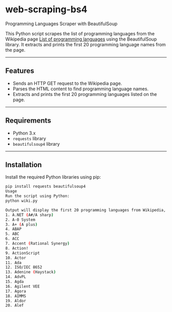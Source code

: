 # web-scraping-bs4
Programming Languages Scraper with BeautifulSoup

This Python script scrapes the list of programming languages from the Wikipedia page [List of programming languages](https://en.wikipedia.org/wiki/List_of_programming_languages) using the BeautifulSoup library. It extracts and prints the first 20 programming language names from the page.

---

## Features

- Sends an HTTP GET request to the Wikipedia page.
- Parses the HTML content to find programming language names.
- Extracts and prints the first 20 programming languages listed on the page.

---

## Requirements

- Python 3.x
- `requests` library
- `beautifulsoup4` library

---

## Installation

Install the required Python libraries using pip:

```bash
pip install requests beautifulsoup4
Usage
Run the script using Python:
python wiki.py

Output will display the first 20 programming languages from Wikipedia, for example:
1. A.NET (A#/A sharp)
2. A-0 System
3. A+ (A plus)
4. ABAP
5. ABC
6. ACC
7. Accent (Rational Synergy)
8. Action!
9. ActionScript
10. Actor
11. Ada
12. ISO/IEC 8652
13. Adenine (Haystack)
14. AdvPL
15. Agda
16. Agilent VEE
17. Agora
18. AIMMS
19. Aldor
20. Alef

